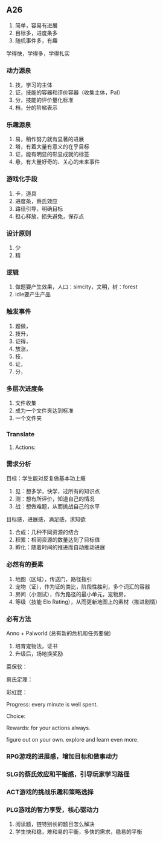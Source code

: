 ## A26

1. 简单，容易有进展
1. 目标多，进度条多
1. 随机事件多，有趣

学得快，学得多，学得扎实

### 动力源泉

1. 技，学习的主体
1. 证，技能的容器和评价容器（收集主体，Pal）
1. 分，技能的评价量化标准
1. 档，分的阶梯表示

### 乐趣源泉

1. 易，稍作努力就有显著的进展
1. 塔，有着大量有意义的在乎目标
1. 证，能有明显的彰显成就的标签
1. 悬，有大量好奇的、关心的未来事件

### 游戏化手段

1. 卡，道具
1. 进度条，蔡氏效应
1. 路径引导，明确目标
1. 担心释放，损失避免，保存点

### 设计原则

1. 少
1. 精

### 逻辑

1. 做题要产生效果，人口：simcity，文明，树：forest
1. idle要产生产品

### 触发事件

1. 题做，
1. 技升，
1. 证得，
1. 放涨，
2. 技，
2. 证，
2. 分，

### 多层次进度条

1. 文件收集
1. 成为一个文件夹达到标准
1. 一个文件夹

### Translate

1. Actions: 

### 需求分析

目标：学生能对反复做基本功上瘾

1. 见：想多学，快学，过所有的知识点
1. 测：想有所评价，知道自己的情况
1. 战：想做难题，从而挑战自己的水平

目标感，进展感，满足感，求知欲

1. 合成：几种不同资源的结合
1. 积累：相同资源的数量达到了目标值
1. 孵化：随着时间的推进而自动推动进展

### 必然有的要素

1. 地图（区域），传送门，路径指引
1. 宠物（证），作为证的类比，阶段性胜利，多个词汇的容器
1. 房间（小测试），作为路径的最小单元，宠物房，
1. 等级（技能 Elo Rating），从而更新地图上的素材（推进剧情）

### 必有方法

Anno + Palworld (总有新的危机和任务要做)

1. 培育宠物法，证书
1. 升级后，场地换奖励

菜保软：

蔡氏定理：

彩虹屁：

Progress: every minute is well spent. 

Choice: 

Rewards: for your actions always.

figure out on your own. explore and learn even more.

### RPG游戏的进展感，增加目标和做事动力

### SLG的蔡氏效应和平衡感，引导玩家学习路径

### ACT游戏的挑战乐趣和策略选择

### PLG游戏的智力享受，核心驱动力

1. 阅读题，链特别长的题目怎么解决
1. 学生快和稳，难和易的平衡，多快的需求，稳易的平衡